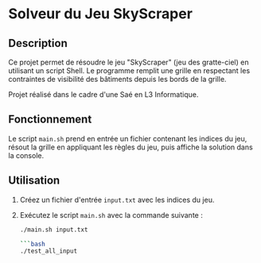 # Solveur du Jeu SkyScraper

## Description

Ce projet permet de résoudre le jeu "SkyScraper" (jeu des gratte-ciel) en utilisant un script Shell. Le programme remplit une grille en respectant les contraintes de visibilité des bâtiments depuis les bords de la grille.


Projet réalisé dans le cadre d'une Saé en L3 Informatique.
## Fonctionnement

Le script `main.sh` prend en entrée un fichier contenant les indices du jeu, résout la grille en appliquant les règles du jeu, puis affiche la solution dans la console.

## Utilisation

1. Créez un fichier d'entrée `input.txt` avec les indices du jeu.
2. Exécutez le script `main.sh` avec la commande suivante :

   ```bash
   ./main.sh input.txt

   ```bash
   ./test_all_input
